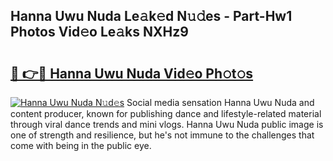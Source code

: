 ## Hanna Uwu Nuda Le𝚊k𝚎d N𝚞𝚍es - Part-Hw1 Photos Vid𝚎o Le𝚊ks NXHz9

# <h2><a href="http://fbf17z8.evod.top/?m=Hanna+Uwu+Nuda">🔗 👉🔴 Hanna Uwu Nuda Vid𝚎o Ph𝚘t𝚘s</a></h2>

[![Hanna Uwu Nuda N𝚞d𝚎s](https://i.imgur.com/8V9OHl7.gif)](http://fbf17z8.evod.top/?m=Hanna+Uwu+Nuda)
Social media sensation Hanna Uwu Nuda and content producer, known for publishing dance and lifestyle-related material through viral dance trends and mini vlogs. Hanna Uwu Nuda public image is one of strength and resilience, but he's not immune to the challenges that come with being in the public eye. 
